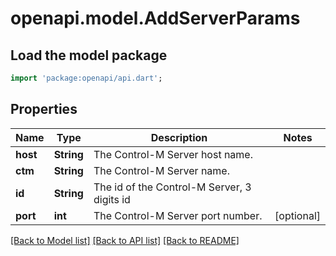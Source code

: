 # openapi.model.AddServerParams

## Load the model package
```dart
import 'package:openapi/api.dart';
```

## Properties
Name | Type | Description | Notes
------------ | ------------- | ------------- | -------------
**host** | **String** | The Control-M Server host name. | 
**ctm** | **String** | The Control-M Server name. | 
**id** | **String** | The id of the Control-M Server, 3 digits id | 
**port** | **int** | The Control-M Server port number. | [optional] 

[[Back to Model list]](../README.md#documentation-for-models) [[Back to API list]](../README.md#documentation-for-api-endpoints) [[Back to README]](../README.md)


